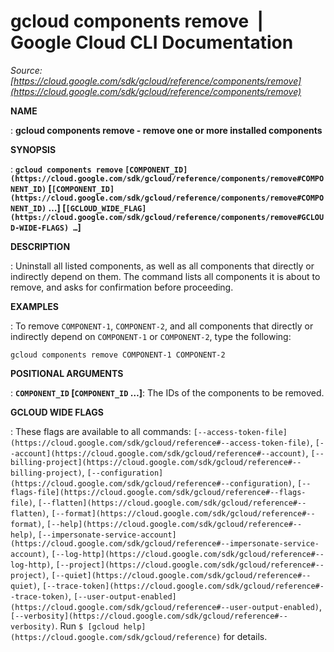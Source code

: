 # gcloud components remove  |  Google Cloud CLI Documentation

*Source: [https://cloud.google.com/sdk/gcloud/reference/components/remove](https://cloud.google.com/sdk/gcloud/reference/components/remove)*

**NAME**

: **gcloud components remove - remove one or more installed components**

**SYNOPSIS**

: **`gcloud components remove` `[COMPONENT_ID](https://cloud.google.com/sdk/gcloud/reference/components/remove#COMPONENT_ID)` [`[COMPONENT_ID](https://cloud.google.com/sdk/gcloud/reference/components/remove#COMPONENT_ID)` …] [`[GCLOUD_WIDE_FLAG](https://cloud.google.com/sdk/gcloud/reference/components/remove#GCLOUD-WIDE-FLAGS) …`]**

**DESCRIPTION**

: Uninstall all listed components, as well as all components that directly or
indirectly depend on them.
The command lists all components it is about to remove, and asks for
confirmation before proceeding.

**EXAMPLES**

: To remove ``COMPONENT-1``,
``COMPONENT-2``, and all components that
directly or indirectly depend on
``COMPONENT-1`` or
``COMPONENT-2``, type the following:

```
gcloud components remove COMPONENT-1 COMPONENT-2
```

**POSITIONAL ARGUMENTS**

: **`COMPONENT_ID` [`COMPONENT_ID` …]**:
The IDs of the components to be removed.

**GCLOUD WIDE FLAGS**

: These flags are available to all commands: `[--access-token-file](https://cloud.google.com/sdk/gcloud/reference#--access-token-file)`,
`[--account](https://cloud.google.com/sdk/gcloud/reference#--account)`, `[--billing-project](https://cloud.google.com/sdk/gcloud/reference#--billing-project)`,
`[--configuration](https://cloud.google.com/sdk/gcloud/reference#--configuration)`,
`[--flags-file](https://cloud.google.com/sdk/gcloud/reference#--flags-file)`,
`[--flatten](https://cloud.google.com/sdk/gcloud/reference#--flatten)`, `[--format](https://cloud.google.com/sdk/gcloud/reference#--format)`, `[--help](https://cloud.google.com/sdk/gcloud/reference#--help)`, `[--impersonate-service-account](https://cloud.google.com/sdk/gcloud/reference#--impersonate-service-account)`,
`[--log-http](https://cloud.google.com/sdk/gcloud/reference#--log-http)`,
`[--project](https://cloud.google.com/sdk/gcloud/reference#--project)`, `[--quiet](https://cloud.google.com/sdk/gcloud/reference#--quiet)`, `[--trace-token](https://cloud.google.com/sdk/gcloud/reference#--trace-token)`, `[--user-output-enabled](https://cloud.google.com/sdk/gcloud/reference#--user-output-enabled)`,
`[--verbosity](https://cloud.google.com/sdk/gcloud/reference#--verbosity)`.
Run `$ [gcloud help](https://cloud.google.com/sdk/gcloud/reference)` for details.